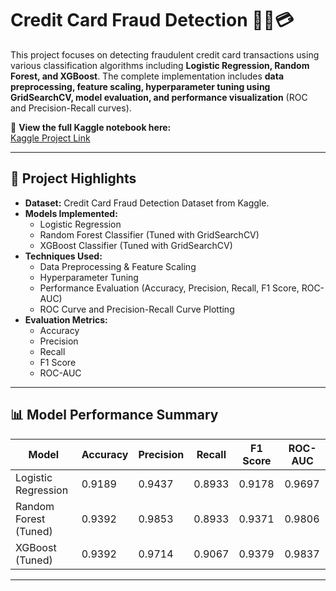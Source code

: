 # Credit Card Fraud Detection 🕵️‍♂️💳

This project focuses on detecting fraudulent credit card transactions using various classification algorithms including **Logistic Regression, Random Forest, and XGBoost**. The complete implementation includes **data preprocessing, feature scaling, hyperparameter tuning using GridSearchCV, model evaluation, and performance visualization** (ROC and Precision-Recall curves).

🔗 **View the full Kaggle notebook here:**  
[Kaggle Project Link](https://www.kaggle.com/code/anjummehnazakumalla/credit-card-fraud-detection)

---

## 🚀 Project Highlights
- **Dataset:** Credit Card Fraud Detection Dataset from Kaggle.
- **Models Implemented:**
  - Logistic Regression
  - Random Forest Classifier (Tuned with GridSearchCV)
  - XGBoost Classifier (Tuned with GridSearchCV)
- **Techniques Used:**
  - Data Preprocessing & Feature Scaling
  - Hyperparameter Tuning
  - Performance Evaluation (Accuracy, Precision, Recall, F1 Score, ROC-AUC)
  - ROC Curve and Precision-Recall Curve Plotting
- **Evaluation Metrics:**
  - Accuracy
  - Precision
  - Recall
  - F1 Score
  - ROC-AUC

---

## 📊 Model Performance Summary

| Model                  | Accuracy | Precision | Recall   | F1 Score | ROC-AUC |
|-----------------------|----------|-----------|----------|----------|---------|
| Logistic Regression    | 0.9189   | 0.9437    | 0.8933   | 0.9178   | 0.9697  |
| Random Forest (Tuned)  | 0.9392   | 0.9853    | 0.8933   | 0.9371   | 0.9806  |
| XGBoost (Tuned)        | 0.9392   | 0.9714    | 0.9067   | 0.9379   | 0.9837  |

---
